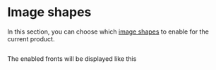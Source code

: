 # Image shapes

In this section, you can choose which [image shapes](/productdesigner/03-configuration/shapes.md) to enable for the current product.

<img srcset="/productdesigner/images/image-shapes-options.jpg 2x" class="border padding">

The enabled fronts will be displayed like this

<img srcset="/productdesigner/images/image-shapes-front.jpg 2x">

